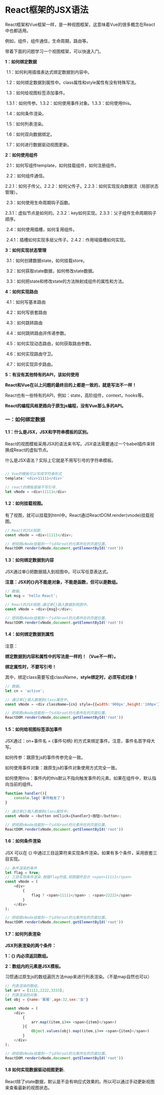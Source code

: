 # React框架的JSX语法



React框架和Vue框架一样，是一种视图框架，这意味着Vue的很多概念在React中也都适用。

例如，组件，组件通信，生命周期，路由等。



带着下面的问题学习一个视图框架，可以快速入门。

**1：如何绑定数据**

​	1.1：如何利用插值表达式绑定数据到内容中。

​	1.2：如何绑定数据到属性中。class属性和style属性有没有特殊写法。

​	1.3：如何给视图标签添加事件。

​			 1.3.1：如何传参。1.3.2：如何使用事件对象。1.3.3：如何使用this。

​	1.4：如何条件渲染。

​	1.5：如何列表渲染。

​	1.6：如何双向数据绑定。

​	1.7：如何进行数据驱动视图更新。

**2：如何使用组件**

​	2.1：如何写组件template，如何挂载组件，如何注册组件。

​	2.2：如何组件通信。

​			2.2.1：如何子传父。2.2.2：如何父传子。2.2.3：如何实现反向数据流（局部状态管理）。

​	2.3：如何使用生命周期钩子函数。

​			2.3.1：虚拟节点是如何的。2.3.2：key如何实现。2.3.3：父子组件生命周期钩子顺序。

​	2.4：如何使用插槽，如何复用组件。

​			2.4.1：插槽如何实现多层父传子。2.4.2：作用域插槽如何实现。

**3：如何实现状态管理**

​	3.1：如何创建数据state，如何挂载store。

​	3.2：如何获取state数据，如何修改state数据。

​	3.3：如何把state和修改state的方法映射成组件的属性和方法。

**4：如何实现路由**

​	4.1：如何写基本路由

​	4.2：如何写嵌套路由

​	4.3：如何跳转路由

​	4.4：如何跳转路由并传递参数。

​	4.5：如何实现动态路由，如何获取路由参数。

​	4.6：如何实现路由守卫。

​	4.7：如何实现异步路由。

**5：有没有其他特有的API，该如何使用**



**React和Vue在以上问题的最终目的上都是一致的，就是写法不一样！**

React也有一些特有的API，例如：state，高阶组件，context，hooks等。

**React的编程风格更趋向于原生js编程，没有Vue那么多的API。**



### 一：如何绑定数据



#### 1.1：什么是JSX，JSX和字符串模板的区别。

React的视图模板采用JSX的语法来书写。JSX语法需要通过一个babel插件来转换成React的虚拟节点。

什么是JSX语法？实际上它就是不用写引号的字符串模板。

```JavaScript

// Vue的模板可以写成字符串形式
template:`<div>11111</div>`

// react的模板直接不写引号.
let vNode = <div>11111</div>

```

#### 1.2：如何挂载视图。

有了视图，就可以挂载到html中。React通过ReactDOM.render(vnode)挂载视图。

```javascript
// React的JSX视图.
const vNode = <div>11111</div>;

// 把视图vNode挂载到一个id叫root的元素所在的页面位置。
ReactDOM.render(vNode,document.getElementById('root'))
```



#### 1.3：如何绑定数据到内容

JSX通过单{}把数据插入到视图中。可以写任意表达式。

**注意：JSX的{}内不能是对象，不能是函数，但可以是数组。**

```JavaScript
// 数据。
let msg = 'hello React';

// React的JSX视图.通过单{}插入数据到视图中。
const vNode = <div>{msg}</div>;

// 把视图vNode挂载到一个id叫root的元素所在的页面位置。
ReactDOM.render(vNode,document.getElementById('root'))
```



#### 1.4：如何绑定数据到属性

注意：

**绑定数据到内容和属性中的写法是一样的！（Vue不一样）。**

**绑定属性时，不要写引号！**

其中，绑定class需要写成className，**style绑定时，必须写成对象！**

```javascript
// 数据。
let cn = 'active';

// 通过单{}插入数据到class属性中。
const vNode = <div className={cn} style={{width:'900px',height:'100px'}}>11111</div>;

// 把视图vNode挂载到一个id叫root的元素所在的页面位置。
ReactDOM.render(vNode,document.getElementById('root'))
```



#### 1.5：如何给视图标签添加事件

JSX通过：on+事件名 = {事件句柄} 的方式来绑定事件。注意，事件名首字母大写。

如何传参：跟原生js的事件传参完全一致。

如何使用事件对象：跟原生js的事件对象使用方式完全一致。

如何使用this：事件内的this默认不指向触发事件的元素。如果在组件中，默认指向当前的组件。

```javascript
function handler(){
    console.log('事件触发了')
}

// 通过单{}插入数据到class属性中。
const vNode = <button onClick={handler}>按钮</button>;

// 把视图vNode挂载到一个id叫root的元素所在的页面位置。
ReactDOM.render(vNode,document.getElementById('root'))

```



#### 1.6：如何条件渲染

JSX 可以在 {} 中通过三目运算符来实现条件渲染。如果有多个条件，采用嵌套三目实现。

```javascript
// 条件渲染的条件
let flag = true;
// 三目实现条件渲染.根据flag的值,视图最终显示 <span>11111</span>
const vNode = (
	<div>
		{
			flag ? <span>11111</span> : <span>22222</span>
		}
	</div>
);

// 把视图vNode挂载到一个id叫root的元素所在的页面位置。
ReactDOM.render(vNode,document.getElementById('root'))
```



#### 1.7：如何列表渲染

**JSX列表渲染的两个条件：**

**1：{} 内必须返回数组。**

**2：数组内的元素是JSX模板。**



习惯通过原生js的数组遍历方法map来进行列表渲染。（不是map自然也可以）

```JavaScript
// 列表渲染的数组。
let arr = [1111,2222,3333];
// 列表渲染的对象.
let obj = {name:'幂幂',age:32,sex:'女'}

const vNode = (
	<div>
		{
			arr.map((item,i)=> <span>{item}</span>)
		}{
			Object.values(obj).map((item,i)=> <span>{item}</span>)
		}
	</div>
);

// 把视图vNode挂载到一个id叫root的元素所在的页面位置。
ReactDOM.render(vNode,document.getElementById('root'))
```



#### 1.8 如何实现数据驱动视图更新.

React除了state数据，默认是不会有响应式效果的。所以可以通过手动更新视图来查看最新的视图状态。







